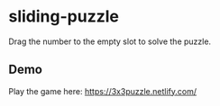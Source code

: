 # sliding-puzzle
Drag the number to the empty slot to solve the puzzle.

## Demo
Play the game here: https://3x3puzzle.netlify.com/
